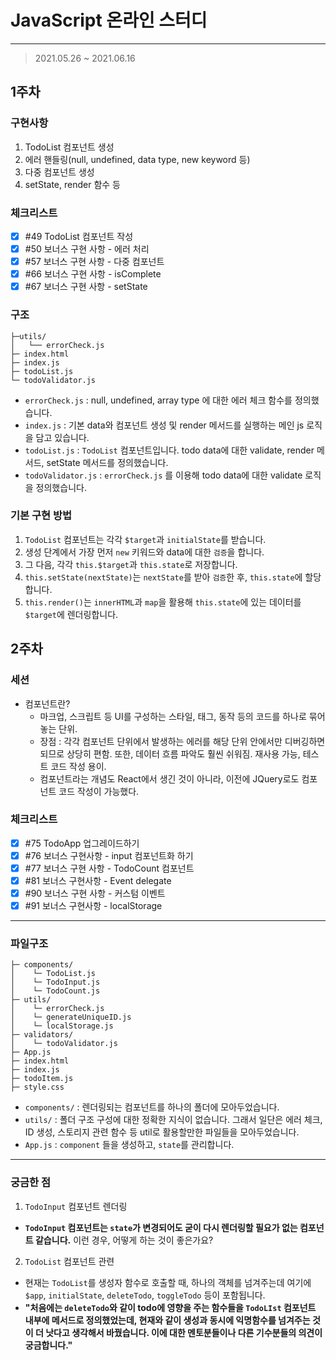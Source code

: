 



# JavaScript 온라인 스터디

---

>  2021.05.26 ~ 2021.06.16

## 1주차

### 구현사항

1. TodoList 컴포넌트 생성
2. 에러 핸들링(null, undefined, data type, new keyword 등)
3. 다중 컴포넌트 생성
4. setState, render 함수 등

### 체크리스트

- [x] #49 TodoList 컴포넌트 작성
- [x] #50 보너스 구현 사항 - 에러 처리
- [x] #57 보너스 구현 사항 - 다중 컴포넌트
- [x] #66 보너스 구현 사항 - isComplete
- [x] #67 보너스 구현 사항 - setState

### 구조
```
├─utils/
│   └── errorCheck.js
├─ index.html
├─ index.js
├─ todoList.js
└─ todoValidator.js
```
- `errorCheck.js` : null, undefined, array type 에 대한 에러 체크 함수를 정의했습니다.
- `index.js` : 기본 data와 컴포넌트 생성 및 render 메서드를 실행하는 메인 js 로직을 담고 있습니다.
- `todoList.js` : `TodoList` 컴포넌트입니다. todo data에 대한 validate, render 메서드, setState 메서드를 정의했습니다.
- `todoValidator.js` :  `errorCheck.js` 를 이용해 todo data에 대한 validate 로직을 정의했습니다.

### 기본 구현 방법
1. `TodoList` 컴포넌트는 각각 `$target`과 `initialState`를 받습니다.
2. 생성 단계에서 가장 먼저 `new` 키워드와 data에 대한 `검증`을 합니다.
3. 그 다음, 각각 `this.$target`과 `this.state`로 저장합니다.
4. `this.setState(nextState)`는 `nextState`를 받아 `검증`한 후, `this.state`에 할당합니다.
5. `this.render()`는 `innerHTML`과 `map`을 활용해 `this.state`에 있는 데이터를 `$target`에 렌더링합니다.



## 2주차

### 세션

- 컴포넌트란?
  - 마크업, 스크립트 등 UI를 구성하는 스타일, 태그, 동작 등의 코드를 하나로 묶어놓는 단위.
  - 장점 : 각각 컴포넌트 단위에서 발생하는 에러를 해당 단위 안에서만 디버깅하면 되므로 상당히 편함. 또한, 데이터 흐름 파악도 훨씬 쉬워짐. 재사용 가능, 테스트 코드 작성 용이.
  - 컴포넌트라는 개념도 React에서 생긴 것이 아니라, 이전에 JQuery로도 컴포넌트 코드 작성이 가능했다.

### 체크리스트

- [x] #75 TodoApp 업그레이드하기
- [x] #76 보너스 구현사항 - input 컴포넌트화 하기 
- [x] #77 보너스 구현 사항 - TodoCount 컴포넌트 
- [x] #81 보너스 구현사항 - Event delegate 
- [x] #90 보너스 구현 사항 - 커스텀 이벤트 
- [x] #91 보너스 구현사항 - localStorage 
---
### 파일구조

```
├─ components/
│    └─ TodoList.js
│    └─ TodoInput.js
│    └─ TodoCount.js
├─ utils/
│    └─ errorCheck.js
│    └─ generateUniqueID.js
│    └─ localStorage.js
├─ validators/
│    └─ todoValidator.js
├─ App.js
├─ index.html
├─ index.js
├─ todoItem.js
├─ style.css
```

- `components/` : 렌더링되는 컴포넌트를 하나의 폴더에 모아두었습니다.
- `utils/` : 폴더 구조 구성에 대한 정확한 지식이 없습니다. 그래서 일단은 에러 체크, ID 생성, 스토리지 관련 함수 등 util로 활용할만한 파일들을 모아두었습니다.
- `App.js` : `component` 들을 생성하고, `state`를 관리합니다.
---
### 궁금한 점
1. `TodoInput` 컴포넌트 렌더링
  - **`TodoInput` 컴포넌트는 `state`가 변경되어도 굳이 다시 렌더링할 필요가 없는 컴포넌트 같습니다.** 이런 경우, 어떻게 하는 것이 좋은가요?
2. `TodoList` 컴포넌트 관련
  - 현재는 `TodoList`를 생성자 함수로 호출할 때, 하나의 객체를 넘겨주는데 여기에 `$app`, `initialState`, `deleteTodo`, `toggleTodo` 등이 포함됩니다. 
  - **"처음에는 `deleteTodo`와 같이 todo에 영향을 주는 함수들을 `TodoLIst` 컴포넌트 내부에 메서드로 정의했었는데, 현재와 같이 생성과 동시에 익명함수를 넘겨주는 것이 더 낫다고 생각해서 바꿨습니다. 이에 대한 멘토분들이나 다른 기수분들의 의견이 궁금합니다."**
